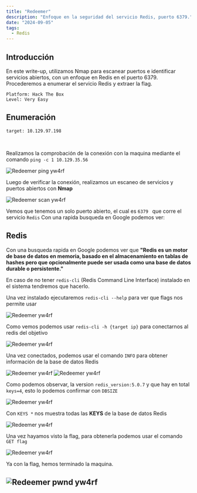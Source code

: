 ```yaml
---
title: "Redeemer"
description: "Enfoque en la seguridad del servicio Redis, puerto 6379."
date: "2024-09-05"
tags:
  - Redis
---
```

  ## Introducción

En este write-up, utilizamos Nmap para escanear puertos e identificar servicios abiertos, con un enfoque en Redis en el puerto 6379. Procederemos a enumerar el servicio Redis y extraer la flag.

```
Platform: Hack The Box
Level: Very Easy 
```

## Enumeración

```
target: 10.129.97.198  
```
<br>

Realizamos la comprobación de la conexión con la maquina mediante el comando `ping -c 1 10.129.35.56`

![Redeemer ping yw4rf](https://old-blog-yw4rf.vercel.app/_astro/redeemer-1.DoGUMkIf_Z2nD2FM.webp)

Luego de verificar la conexión, realizamos un escaneo de servicios y puertos abiertos con **Nmap**

![Redeemer scan yw4rf](https://old-blog-yw4rf.vercel.app/_astro/redeemer-2.Js2km607_1jr32p.webp)

Vemos que tenemos un solo puerto abierto, el cual es `6379 ` que corre el servicio `Redis` Con una rapida busqueda en Google podemos ver:
<br>

## Redis

Con una busqueda rapida en Google podemos ver que **"Redis es un motor de base de datos en memoria, basado en el almacenamiento en tablas de hashes pero que opcionalmente puede ser usada como una base de datos durable o persistente."**

En caso de no tener `redis-cli` (Redis Command Line Interface)  instalado en el sistema tendremos que hacerlo. 

Una vez instalado ejecutaremos `redis-cli --help` para ver que flags nos permite usar

![Redeemer yw4rf](https://old-blog-yw4rf.vercel.app/_astro/redeemer-3.DzS3iGvg_1KsFwi.webp)

Como vemos podemos usar `redis-cli -h {target ip}` para conectarnos al redis del objetivo

![Redeemer yw4rf](https://old-blog-yw4rf.vercel.app/_astro/redeemer-4.BjGeB1Gn_Z1GjKF1.webp)

Una vez conectados, podemos usar el comando `INFO` para obtener información de la base de datos Redis

![Redeemer yw4rf](https://old-blog-yw4rf.vercel.app/_astro/redeemer-5.BAvcnuTw_Z1Vb3hU.webp)
![Redeemer yw4rf](https://old-blog-yw4rf.vercel.app/_astro/redeemer-6.CIgga9kK_1fTNBK.webp)

Como podemos observar, la version `redis_version:5.0.7` y que hay en total `keys=4`, esto lo podemos confirmar con `DBSIZE` 

![Redeemer yw4rf](https://old-blog-yw4rf.vercel.app/_astro/redeemer-7.DJl04IRu_Z2rYcpi.webp)

Con `KEYS *` nos muestra todas las **KEYS** de la base de datos Redis

![Redeemer yw4rf](https://old-blog-yw4rf.vercel.app/_astro/redeemer-8.Cm2Pdfjt_aIOYR.webp)

Una vez hayamos visto la flag, para obtenerla podemos usar el comando `GET flag`

![Redeemer yw4rf](https://old-blog-yw4rf.vercel.app/_astro/redeemer-9.DTPD3oIS_l1Fgz.webp)

Ya con la flag, hemos terminado la maquina. 

![Redeemer pwnd yw4rf](https://old-blog-yw4rf.vercel.app/_astro/redeemer-last.DEN5MXps_Z1XHpIs.webp)
---